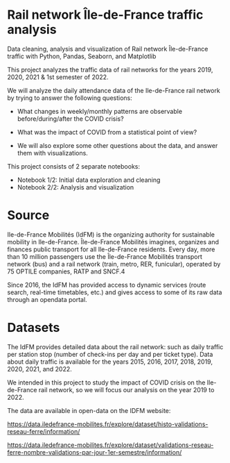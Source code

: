 # Rail network Île-de-France traffic analysis

Data cleaning, analysis and visualization of Rail network Île-de-France traffic with Python, Pandas, Seaborn, and Matplotlib

This project analyzes the traffic data of rail networks for the years 2019, 2020, 2021 & 1st semester of 2022.

We will analyze the daily attendance data of the Ile-de-France rail network by trying to answer the following questions:

- What changes in weekly/monthly patterns are observable before/during/after the COVID crisis?

- What was the impact of COVID from a statistical point of view?

- We will also explore some other questions about the data, and answer them with visualizations.

This project consists of 2 separate notebooks:

- Notebook 1/2: Initial data exploration and cleaning
- Notebook 2/2: Analysis and visualization

# Source
Ile-de-France Mobilités (IdFM) is the organizing authority for sustainable mobility in Ile-de-France. Île-de-France Mobilités imagines, organizes and finances public transport for all Ile-de-France residents. Every day, more than 10 million passengers use the Île-de-France Mobilités transport network (bus) and a rail network (train, metro, RER, funicular), operated by 75 OPTILE companies, RATP and SNCF.4

Since 2016, the IdFM has provided access to dynamic services (route search, real-time timetables, etc.) and gives access to some of its raw data through an opendata portal.

# Datasets

The IdFM provides detailed data about the rail network: such as daily traffic per station stop (number of check-ins per day and per ticket type).
Data about daily traffic is available for the years 2015, 2016, 2017, 2018, 2019, 2020, 2021, and 2022.

We intended in this project to study the impact of COVID crisis on the Ile-de-France rail network, so we will focus our analysis on the year 2019 to 2022.

The data are available in open-data on the IDFM website:

https://data.iledefrance-mobilites.fr/explore/dataset/histo-validations-reseau-ferre/information/ 

https://data.iledefrance-mobilites.fr/explore/dataset/validations-reseau-ferre-nombre-validations-par-jour-1er-semestre/information/ 

